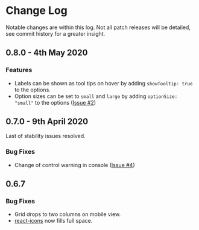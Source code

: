 # Change Log

Notable changes are within this log. Not all patch releases will be detailed, see commit history for a greater insight.

## 0.8.0 - 4th May 2020

### Features 

- Labels can be shown as tool tips on hover by adding `showTooltip: true` to the options.
- Option sizes can be set to `small` and `large` by adding `optionSize: "small"` to the options ([Issue #2](https://github.com/fractaldimensions/sanity-plugin-visual-options/issues/2))

## 0.7.0 - 9th April 2020

Last of stability issues resolved.

### Bug Fixes

- Change of control warning in console ([Issue #4](https://github.com/fractaldimensions/sanity-plugin-visual-options/issues/4))

## 0.6.7

### Bug Fixes

- Grid drops to two columns on mobile view.
- [react-icons](https://react-icons.netlify.com/#/) now fills full space.
